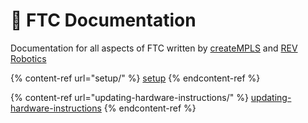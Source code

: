 # 📄 FTC Documentation

Documentation for all aspects of FTC written by [createMPLS](https://github.com/CreateMinneapolis/FTC-Documentation) and [REV Robotics](https://github.com/REVrobotics/REV-Hardware-Client-Documentation)

{% content-ref url="setup/" %}
[setup](setup/)
{% endcontent-ref %}

{% content-ref url="updating-hardware-instructions/" %}
[updating-hardware-instructions](updating-hardware-instructions/)
{% endcontent-ref %}
